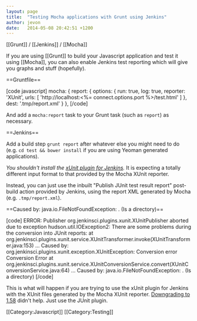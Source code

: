 ```yaml
---
layout: page
title:  "Testing Mocha applications with Grunt using Jenkins"
author: jevon
date:   2014-05-08 20:42:51 +1200
---
```


[[Grunt]] / [[Jenkins]] / [[Mocha]]

If you are using [[Grunt]] to build your Javascript application and test it using [[Mocha]], you can also enable Jenkins test reporting which will give you graphs and stuff (hopefully).

==Gruntfile==

[code javascript]
mocha: {
  report: {
    options: {
      run: true,
      log: true,
      reporter: 'XUnit',
      urls: [
        'http://localhost:<%= connect.options.port %>/test.html'
      ]
    },
    dest: '.tmp/report.xml'
  }
},
[/code]

And add a `mocha:report` task to your Grunt task (such as `report`) as necessary.

==Jenkins==

Add a build step `grunt report` after whatever else you might need to do (e.g. `cd test && bower install` if you are using Yeoman generated applications).

*You shouldn't install the <a href="https://wiki.jenkins-ci.org/display/JENKINS/xUnit+Plugin">xUnit plugin for Jenkins</a>.* It is expecting a totally different input format to that provided by the Mocha XUnit reporter.

Instead, you can just use the inbuilt "Publish JUnit test result report" post-build action provided by Jenkins, using the report XML generated by Mocha (e.g. `.tmp/report.xml`).

==Caused by: java.io.FileNotFoundException: . (Is a directory)==

[code]
ERROR: Publisher org.jenkinsci.plugins.xunit.XUnitPublisher aborted due to exception
hudson.util.IOException2: There are some problems during the conversion into JUnit reports: 
	at org.jenkinsci.plugins.xunit.service.XUnitTransformer.invoke(XUnitTransformer.java:153)
	...
Caused by: org.jenkinsci.plugins.xunit.exception.XUnitException: Conversion error Conversion Error
	at org.jenkinsci.plugins.xunit.service.XUnitConversionService.convert(XUnitConversionService.java:64)
	...
Caused by: java.io.FileNotFoundException: . (Is a directory)
[/code]

This is what will happen if you are trying to use the xUnit plugin for Jenkins with the XUnit files generated by the Mocha XUnit reporter. <a href="https://groups.google.com/forum/#!topic/nodejs/E3UgP58K3YU">Downgrading to 1.58</a> didn't help. Just use the JUnit plugin.

[[Category:Javascript]]
[[Category:Testing]]